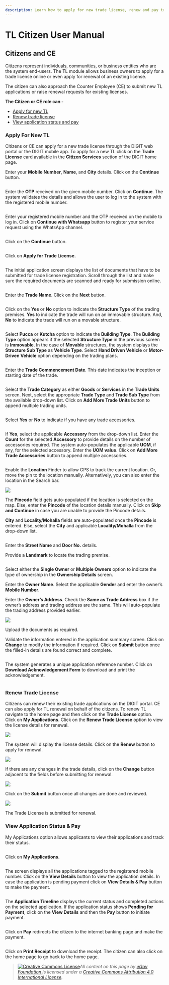 ```yaml
---
description: Learn how to apply for new trade license, renew and pay trade license fee
---
```


# TL Citizen User Manual

## **Citizens and CE**

Citizens represent individuals, communities, or business entities who are the system end-users. The TL module allows business owners to apply for a trade license online or even apply for renewal of an existing license.

The citizen can also approach the Counter Employee (CE) to submit new TL applications or raise renewal requests for existing licenses.

**The Citizen or CE role can -**

* [Apply for new TL](citizen-user-manual.md#apply-for-new-tl)
* [Renew trade license](citizen-user-manual.md#renew-trade-license)
* [View application status and pay](citizen-user-manual.md#view-application-status-and-pay)

### **Apply For New TL**

Citizens or CE can apply for a new trade license through the DIGIT web portal or the DIGIT mobile app. To apply for a new TL click on the **Trade License** card available in the **Citizen Services** section of the DIGIT home page.

Enter your **Mobile Number**, **Name**, and **City** details. Click on the **Continue** button.

<div align="left">

<img src="../../../../.gitbook/assets/image (128) (1).png" alt="">

</div>

Enter the **OTP** received on the given mobile number. Click on **Continue**. The system validates the details and allows the user to log in to the system with the registered mobile number.

<div align="left">

<img src="../../../../.gitbook/assets/image (220) (1).png" alt="">

</div>

Enter your registered mobile number and the OTP received on the mobile to log in. Click on **Continue with Whatsapp** button to register your service request using the WhatsApp channel.

<div align="left">

<img src="../../../../.gitbook/assets/image (124).png" alt="">

</div>

Click on the **Continue** button.

<div align="left">

<img src="../../../../.gitbook/assets/image (262).png" alt="">

</div>

Click on **Apply for Trade License.**

<div align="left">

<img src="../../../../.gitbook/assets/image (222) (1).png" alt="">

</div>

The initial application screen displays the list of documents that have to be submitted for trade license registration. Scroll through the list and make sure the required documents are scanned and ready for submission online.

<div align="left">

<img src="../../../../.gitbook/assets/image (163) (1).png" alt="">

</div>

Enter the **Trade Name**. Click on the **Next** button.

<div align="left">

<img src="../../../../.gitbook/assets/image (143) (3).png" alt="">

</div>

Click on the **Yes** or **No** option to indicate the **Structure Type** of the trading premises. **Yes** to indicate the trade will run on an immovable structure. And, **No** to indicate the trade will run on a movable structure.

<div align="left">

<img src="../../../../.gitbook/assets/image (169) (1).png" alt="">

</div>

Select **Pucca** or **Kutcha** option to indicate the **Building Type**. The **Building Type** option appears if the selected **Structure Type** in the previous screen is **Immovable**. In the case of **Movable** structures, the system displays the **Structure Sub Type** as **Vehicle Type**. Select **Hand Driven Vehicle** or **Motor-Driven Vehicle** option depending on the trading plans.

<div align="left">

<img src="../../../../.gitbook/assets/image (268) (4).png" alt="">

</div>

<div align="left">

<img src="../../../../.gitbook/assets/image (191).png" alt="">

</div>

Enter the **Trade Commencement Date**. This date indicates the inception or starting date of the trade.

<div align="left">

<img src="../../../../.gitbook/assets/image (237) (4).png" alt="">

</div>

Select the **Trade Category** as either **Goods** or **Services** in the **Trade Units** screen. Next, select the appropriate **Trade Type** and **Trade Sub Type** from the available drop-down list. Click on **Add More Trade Units** button to append multiple trading units.

<div align="left">

<img src="../../../../.gitbook/assets/image (215) (3).png" alt="">

</div>

Select **Yes** or **No** to indicate if you have any trade accessories.

<div align="left">

<img src="../../../../.gitbook/assets/image (180) (1).png" alt="">

</div>

If **Yes**, select the applicable **Accessory** from the drop-down list. Enter the **Count** for the selected **Accessory** to provide details on the number of accessories required. The system auto-populates the applicable **UOM**, if any, for the selected accessory. Enter the **UOM value**. Click on **Add More Trade Accessories** button to append multiple accessories.

<div align="left">

<img src="../../../../.gitbook/assets/image (159) (5).png" alt="">

</div>

Enable the **Location** Finder to allow GPS to track the current location. Or, move the pin to the location manually. Alternatively, you can also enter the location in the Search bar.

![](<../../../../.gitbook/assets/image (246).png>)

The **Pincode** field gets auto-populated if the location is selected on the map. Else, enter the **Pincode** of the location details manually. Click on **Skip and Continue** in case you are unable to provide the Pincode details.

**City** and **Locality/Mohalla** fields are auto-populated once the **Pincode** is entered. Else, select the **City** and applicable **Locality/Mohalla** from the drop-down list.

<div align="left">

<img src="../../../../.gitbook/assets/image (177).png" alt="">

</div>

Enter the **Street Name** and **Door No.** details.

Provide a **Landmark** to locate the trading premise.

<div align="left">

<img src="../../../../.gitbook/assets/image (206) (4).png" alt="">

</div>

Select either the **Single Owner** or **Multiple Owners** option to indicate the type of ownership in the **Ownership Details** screen.

Enter the **Owner Name**. Select the applicable **Gender** and enter the owner’s **Mobile Number**.

Enter the **Owner’s Address**. Check the **Same as Trade Address** box if the owner’s address and trading address are the same. This will auto-populate the trading address provided earlier.

![](<../../../../.gitbook/assets/image (120) (5).png>)

Upload the documents as required.

Validate the information entered in the application summary screen. Click on **Change** to modify the information if required. Click on **Submit** button once the filled-in details are found correct and complete.

<div align="left">

<img src="../../../../.gitbook/assets/image (139) (3).png" alt="">

</div>

The system generates a unique application reference number. Click on **Download Acknowledgement Form** to download and print the acknowledgement.

<div align="left">

<img src="../../../../.gitbook/assets/image (183) (1).png" alt="">

</div>

### **Renew Trade License**

Citizens can renew their existing trade applications on the DIGIT portal. CE can also apply for TL renewal on behalf of the citizens. To renew TL navigate to the home page and then click on the **Trade License** option. Click on **My Applications**. Click on the **Renew Trade License** option to view the license details for renewal.

![](<../../../../.gitbook/assets/image (612).png>)

The system will display the license details. Click on the **Renew** button to apply for renewal.

![](<../../../../.gitbook/assets/image (397).png>)

If there are any changes in the trade details, click on the **Change** button adjacent to the fields before submitting for renewal.

![](<../../../../.gitbook/assets/image (624).png>)

Click on the **Submit** button once all changes are done and reviewed.

![](<../../../../.gitbook/assets/image (400).png>)

The Trade License is submitted for renewal.

### **View Application Status & Pay**

My Applications option allows applicants to view their applications and track their status.

<div align="left">

<img src="../../../../.gitbook/assets/image (240) (1).png" alt="">

</div>

Click on **My Applications**.

<div align="left">

<img src="../../../../.gitbook/assets/image (135).png" alt="">

</div>

The screen displays all the applications tagged to the registered mobile number. Click on the **View Details** button to view the application details. In case the application is pending payment click on **View Details & Pay** button to make the payment.

<div align="left">

<img src="../../../../.gitbook/assets/image (195) (1).png" alt="">

</div>

The **Application Timeline** displays the current status and completed actions on the selected application. If the application status shows **Pending for Payment**, click on the **View Details** and then the **Pay** button to initiate payment.

<div align="left">

<img src="../../../../.gitbook/assets/image (173) (1).png" alt="">

</div>

Click on **Pay** redirects the citizen to the internet banking page and make the payment.

<div align="left">

<img src="../../../../.gitbook/assets/image (122) (1).png" alt="">

</div>

Click on **Print Receipt** to download the receipt. The citizen can also click on the home page to go back to the home page.

> [![Creative Commons License](https://i.creativecommons.org/l/by/4.0/80x15.png)](http://creativecommons.org/licenses/by/4.0/)_All content on this page by_ [_eGov Foundation_ ](https://egov.org.in/)_is licensed under a_ [_Creative Commons Attribution 4.0 International License_](http://creativecommons.org/licenses/by/4.0/)_._
